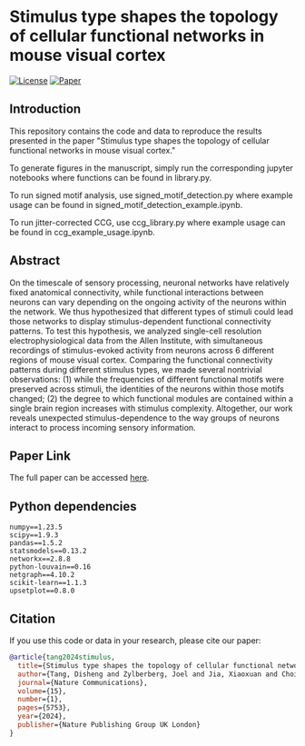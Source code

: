 # Stimulus type shapes the topology of cellular functional networks in mouse visual cortex

[![License](https://img.shields.io/badge/License-BSD%202--Clause-blue.svg)](LICENSE)
[![Paper](https://img.shields.io/badge/Paper-PDF-red.svg)](https://www.nature.com/articles/s41467-024-49704-0)



## Introduction

This repository contains the code and data to reproduce the results presented in the paper "Stimulus type shapes the topology of cellular functional networks in mouse visual cortex."

To generate figures in the manuscript, simply run the corresponding jupyter notebooks where functions can be found in library.py.

To run signed motif analysis, use signed_motif_detection.py where example usage can be found in signed_motif_detection_example.ipynb.

To run jitter-corrected CCG, use ccg_library.py where example usage can be found in ccg_example_usage.ipynb.

## Abstract

On the timescale of sensory processing, neuronal networks have relatively fixed anatomical connectivity, while functional interactions between neurons can vary depending on the ongoing activity of the neurons within the network. We thus hypothesized that different types of stimuli could lead those networks to display stimulus-dependent functional connectivity patterns. To test this hypothesis, we analyzed single-cell resolution electrophysiological data from the Allen Institute, with simultaneous recordings of stimulus-evoked activity from neurons across 6 different regions of mouse visual cortex. Comparing the functional connectivity patterns during different stimulus types, we made several nontrivial observations: (1) while the frequencies of different functional motifs were preserved across stimuli, the identities of the neurons within those motifs changed; (2) the degree to which functional modules are contained within a single brain region increases with stimulus complexity. Altogether, our work reveals unexpected stimulus-dependence to the way groups of neurons interact to process incoming sensory information.

## Paper Link

The full paper can be accessed [here](https://www.nature.com/articles/s41467-024-49704-0).

## Python dependencies
```
numpy==1.23.5
scipy==1.9.3
pandas==1.5.2
statsmodels==0.13.2
networkx==2.8.8
python-louvain==0.16
netgraph==4.10.2
scikit-learn==1.1.3
upsetplot==0.8.0
```
## Citation

If you use this code or data in your research, please cite our paper:
```bibtex
@article{tang2024stimulus,
  title={Stimulus type shapes the topology of cellular functional networks in mouse visual cortex},
  author={Tang, Disheng and Zylberberg, Joel and Jia, Xiaoxuan and Choi, Hannah},
  journal={Nature Communications},
  volume={15},
  number={1},
  pages={5753},
  year={2024},
  publisher={Nature Publishing Group UK London}
}
```
